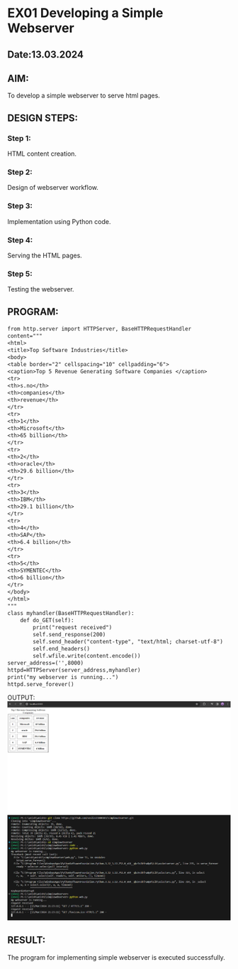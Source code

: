 # EX01 Developing a Simple Webserver
## Date:13.03.2024

## AIM:
To develop a simple webserver to serve html pages.

## DESIGN STEPS:
### Step 1: 
HTML content creation.

### Step 2:
Design of webserver workflow.

### Step 3:
Implementation using Python code.

### Step 4:
Serving the HTML pages.

### Step 5:
Testing the webserver.

## PROGRAM:
```
from http.server import HTTPServer, BaseHTTPRequestHandler
content="""
<html>
<title>Top Software Industries</title>
<body>
<table border="2" cellspacing="10" cellpadding="6">
<caption>Top 5 Revenue Generating Software Companies </caption>
<tr>
<th>s.no</th>
<th>companies</th>
<th>revenue</th>
</tr>
<tr>
<th>1</th>
<th>Microsoft</th>
<th>65 billion</th>
</tr>
<tr>
<th>2</th>
<th>oracle</th>
<th>29.6 billion</th>
</tr>
<tr>
<th>3</th>
<th>IBM</th>
<th>29.1 billion</th>
</tr>
<tr>
<th>4</th>
<th>SAP</th>
<th>6.4 billion</th>
</tr>
<tr>
<th>5</th>
<th>SYMENTEC</th>
<th>6 billion</th>
</tr>
</body>
</html>
"""
class myhandler(BaseHTTPRequestHandler):
    def do_GET(self):
        print("request received")
        self.send_response(200)
        self.send_header("content-type", "text/html; charset-utf-8")
        self.end_headers()
        self.wfile.write(content.encode())
server_address=('',8000)
httpd=HTTPServer(server_address,myhandler)
print("my webserver is running...")
httpd.serve_forever()
```
OUTPUT:
![Alt text](<Screenshot 2024-03-13 212352.png>)
![Alt text](<Screenshot 2024-03-13 212503.png>)




## RESULT:
The program for implementing simple webserver is executed successfully.
